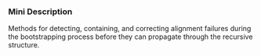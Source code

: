### Mini Description

Methods for detecting, containing, and correcting alignment failures during the bootstrapping process before they can propagate through the recursive structure.
